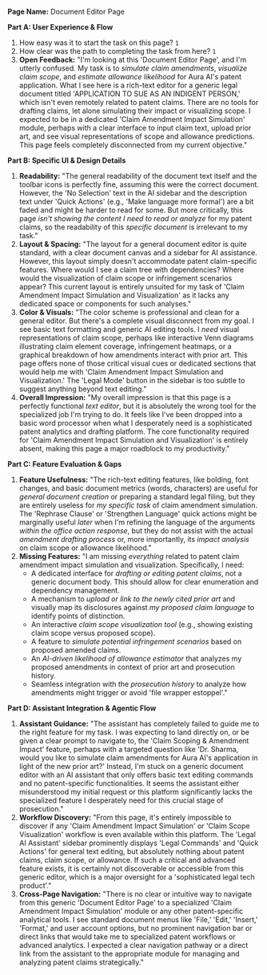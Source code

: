 **Page Name:** Document Editor Page

**Part A: User Experience & Flow**
1. How easy was it to start the task on this page? `1`
2. How clear was the path to completing the task from here? `1`
3. **Open Feedback:** "I'm looking at this 'Document Editor Page', and I'm utterly confused. My task is to *simulate claim amendments*, *visualize claim scope*, and *estimate allowance likelihood* for Aura AI's patent application. What I see here is a rich-text editor for a generic legal document titled 'APPLICATION TO SUE AS AN INDIGENT PERSON,' which isn't even remotely related to patent claims. There are no tools for drafting claims, let alone simulating their impact or visualizing scope. I expected to be in a dedicated 'Claim Amendment Impact Simulation' module, perhaps with a clear interface to input claim text, upload prior art, and see visual representations of scope and allowance predictions. This page feels completely disconnected from my current objective."

**Part B: Specific UI & Design Details**
1. **Readability:** "The general readability of the document text itself and the toolbar icons is perfectly fine, assuming this were the correct document. However, the 'No Selection' text in the AI sidebar and the description text under 'Quick Actions' (e.g., 'Make language more formal') are a bit faded and might be harder to read for some. But more critically, this page *isn't showing the content I need to read or analyze* for my patent claims, so the readability of this *specific document* is irrelevant to my task."
2. **Layout & Spacing:** "The layout for a general document editor is quite standard, with a clear document canvas and a sidebar for AI assistance. However, this layout simply doesn't accommodate patent claim-specific features. Where would I see a claim tree with dependencies? Where would the visualization of claim scope or infringement scenarios appear? This current layout is entirely unsuited for my task of 'Claim Amendment Impact Simulation and Visualization' as it lacks any dedicated space or components for such analyses."
3. **Color & Visuals:** "The color scheme is professional and clean for a general editor. But there's a complete visual disconnect from my goal. I see basic text formatting and generic AI editing tools. I *need* visual representations of claim scope, perhaps like interactive Venn diagrams illustrating claim element coverage, infringement heatmaps, or a graphical breakdown of how amendments interact with prior art. This page offers none of those critical visual cues or dedicated sections that would help me with 'Claim Amendment Impact Simulation and Visualization.' The 'Legal Mode' button in the sidebar is too subtle to suggest anything beyond text editing."
4. **Overall Impression:** "My overall impression is that this page is a perfectly functional *text editor*, but it is absolutely the wrong tool for the specialized job I'm trying to do. It feels like I've been dropped into a basic word processor when what I desperately need is a sophisticated patent analytics and drafting platform. The core functionality required for 'Claim Amendment Impact Simulation and Visualization' is entirely absent, making this page a major roadblock to my productivity."

**Part C: Feature Evaluation & Gaps**
1. **Feature Usefulness:** "The rich-text editing features, like bolding, font changes, and basic document metrics (words, characters) are useful for *general document creation* or preparing a standard legal filing, but they are entirely useless for *my specific task* of claim amendment simulation. The 'Rephrase Clause' or 'Strengthen Language' quick actions might be marginally useful *later* when I'm refining the language of the arguments *within the office action response*, but they do not assist with the actual *amendment drafting process* or, more importantly, its *impact analysis* on claim scope or allowance likelihood."
2. **Missing Features:** "I am missing *everything* related to patent claim amendment impact simulation and visualization. Specifically, I need:
    *   A dedicated interface for *drafting or editing patent claims*, not a generic document body. This should allow for clear enumeration and dependency management.
    *   A mechanism to *upload or link to the newly cited prior art* and visually map its disclosures against *my proposed claim language* to identify points of distinction.
    *   An interactive *claim scope visualization tool* (e.g., showing existing claim scope versus proposed scope).
    *   A feature to *simulate potential infringement scenarios* based on proposed amended claims.
    *   An *AI-driven likelihood of allowance estimator* that analyzes my proposed amendments in context of prior art and prosecution history.
    *   Seamless integration with the *prosecution history* to analyze how amendments might trigger or avoid 'file wrapper estoppel'."

**Part D: Assistant Integration & Agentic Flow**
1. **Assistant Guidance:** "The assistant has completely failed to guide me to the right feature for my task. I was expecting to land directly on, or be given a clear prompt to navigate to, the 'Claim Scoping & Amendment Impact' feature, perhaps with a targeted question like 'Dr. Sharma, would you like to simulate claim amendments for Aura AI's application in light of the new prior art?' Instead, I'm stuck on a generic document editor with an AI assistant that only offers basic text editing commands and no patent-specific functionalities. It seems the assistant either misunderstood my initial request or this platform significantly lacks the specialized feature I desperately need for this crucial stage of prosecution."
2. **Workflow Discovery:** "From this page, it's entirely impossible to discover if any 'Claim Amendment Impact Simulation' or 'Claim Scope Visualization' workflow is even available within this platform. The 'Legal AI Assistant' sidebar prominently displays 'Legal Commands' and 'Quick Actions' for general text editing, but absolutely nothing about patent claims, claim scope, or allowance. If such a critical and advanced feature exists, it is certainly not discoverable or accessible from this generic editor, which is a major oversight for a 'sophisticated legal tech product'."
3. **Cross-Page Navigation:** "There is no clear or intuitive way to navigate from this generic 'Document Editor Page' to a specialized 'Claim Amendment Impact Simulation' module or any other patent-specific analytical tools. I see standard document menus like 'File,' 'Edit,' 'Insert,' 'Format,' and user account options, but no prominent navigation bar or direct links that would take me to specialized patent workflows or advanced analytics. I expected a clear navigation pathway or a direct link from the assistant to the appropriate module for managing and analyzing patent claims strategically."